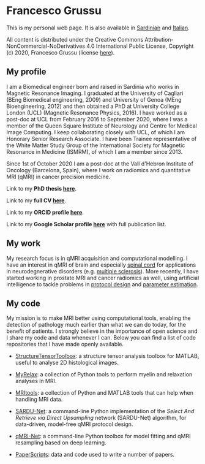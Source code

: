 # Francesco Grussu
This is my personal web page. It is also available in [Sardinian](https://github.com/fragrussu/fragrussu.github.io/blob/master/README.srd.md) and [Italian](https://github.com/fragrussu/fragrussu.github.io/blob/master/README.it.md). 

All content is distributed under the Creative Commons Attribution-NonCommercial-NoDerivatives 4.0 International Public License, Copyright (c) 2020, Francesco Grussu (license [here](https://github.com/fragrussu/fragrussu.github.io/blob/master/LICENSE.pdf)).

## My profile
I am a Biomedical engineer born and raised in Sardinia who works in Magnetic Resonance Imaging. I graduated at the University of Cagliari (BEng Biomedical engineering, 2009) and University of Genoa (MEng Bioengineering, 2012) and then obtained a PhD at University College London (UCL) (Magnetic Resonance Physics, 2016). I have worked as a post-doc at UCL from February 2016 to September 2020, where I was a member of the Queen Square Institute of Neurology and Centre for Medical Image Computing. I keep collaborating closely with UCL, of which I am  Honorary Senior Research Associate. I have been Trainee representative of the White Matter Study Group of the International Society for Magnetic Resonance in Medicine (ISMRM), of which I am a member since 2013. 

Since 1st of October 2020 I am a post-doc at the Vall d'Hebron Institute of Oncology (Barcelona, Spain), where I work on radiomics and quantitative MRI (qMRI) in cancer precision medicine. 

Link to my **PhD thesis [here](https://discovery.ucl.ac.uk/id/eprint/1477007/7/FGrussu_PhD_final_20160320.pdf)**.

Link to my **full CV [here](https://github.com/fragrussu/fragrussu.github.io/blob/master/fgrussucvgithub20201024.pdf)**.

Link to my **ORCID profile [here](https://orcid.org/0000-0002-0945-3909/print)**.

Link to my **Google Scholar profile [here](https://scholar.google.co.uk/citations?user=Zj5Vt3YAAAAJ&hl=en&oi=sra)** with full publication list.


## My work
My research focus is in qMRI acquisition and computational modelling. I have an interest in qMRI of brain and especially [spinal cord](https://doi.org/10.1016/j.neuroimage.2020.116884) for applications in neurodegnerative disorders (e.g. [multiple sclerosis](https://doi.org/10.1002/acn3.445)). More recently, I have started working in prostate MRI and cancer radiomics as well, using artificial intelligence to tackle problems in [protocol design](https://doi.org/10.1101/2020.05.26.116491) and [parameter estimation](https://doi.org/10.1101/2020.10.20.347625). 


## My code
My mission is to make MRI better using computational tools, enabling the detection of pathology much earlier than what we can do today, for the benefit of patients. I strongly believe in the importance of open science and I share my code and data whenever I can. Below you can find a list of code repositories that I have made openly available.

* [StructureTensorToolbox](https://github.com/fragrussu/StructureTensorToolbox): a structure tensor analysis toolbox for MATLAB, useful to analyse 2D histological images.

* [MyRelax](https://github.com/fragrussu/MyRelax): a collection of Python tools to perform myelin and relaxation analyses in MRI.

* [MRItools](https://github.com/fragrussu/MRItools): a collection of Python and MATLAB tools that can help when handling MRI data.

* [SARDU-Net](https://github.com/fragrussu/sardunet): a command-line Python implementation of the _Select And Retrieve via Direct Upsampling_ network (SARDU-Net) algorithm, for data-driven, model-free qMRI protocol design.

* [qMRI-Net](https://github.com/fragrussu/qMRINet): a command-line Python toolbox for model fitting and qMRI resampling based on deep learning.

* [PaperScripts](https://github.com/fragrussu/PaperScripts): data and code used to write a number of papers.




